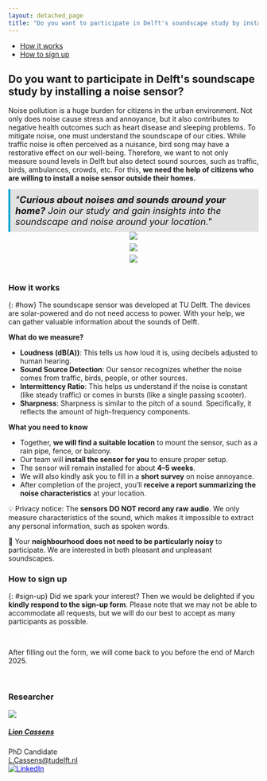 ```yaml
---
layout: detached_page
title: "Do you want to participate in Delft's soundscape study by installing a noise sensor?"
---
```


<ul class="nav project-nav col-12 col-lg-auto me-lg-auto mb-2">
  <li><a href="#how" class="nav-link px-2">How it works</a></li>
  <li><a href="#sign-up" class="nav-link px-2">How to sign up</a></li>
</ul>

## Do you want to participate in Delft's soundscape study by installing a noise sensor?

Noise pollution is a huge burden for citizens in the urban environment. Not only does noise cause stress and annoyance, but it also contributes to negative health outcomes such as heart disease and sleeping problems. To mitigate noise, one must understand the soundscape of our cities. While traffic noise is often perceived as a nuisance, bird song may have a restorative effect on our well-being. Therefore, we want to not only measure sound levels in Delft but also detect sound sources, such as traffic, birds, ambulances, crowds, etc. For this, **we need the help of citizens who are willing to install a noise sensor outside their homes.**

<div class="alert" style="background-color: #93939342; color: #121212; font-size: 1.15rem; font-style: italic; border-left: 4px solid #00a6d6; padding: 10px; border-radius: 0;">
  <a href="#sign-up" style="text-decoration: none; color: inherit;">
    "<b>Curious about noises and sounds around your home?</b> Join our study and gain insights into the soundscape and noise around your location."
  </a>
</div>


<div class="row">
  <div class="col-sm-4" style='text-align: center; margin-bottom: 5pt;'>
    <img src="{{ 'delft-soundscape/images/sensor-terrace-1.webp' | relative_url }}" style="max-height: 330pt">
  </div>
  <div class="col-sm-4" style='text-align: center; margin-bottom: 5pt;'>
    <img src="{{ 'delft-soundscape/images/sensor-balcony.webp' | relative_url }}" style="max-height: 330pt">
  </div>
  <div class="col-sm-4" style='text-align: center;'>
    <img src="{{ 'delft-soundscape/images/sensor-mounting.webp' | relative_url }}" style="max-height: 330pt">
  </div>
</div>

<br>

### How it works
{: #how}
The soundscape sensor was developed at TU Delft. The devices are solar-powered and do not need access to power. With your help, we can gather valuable information about the sounds of Delft.

**What do we measure?**
 - **Loudness (dB(A))**: This tells us how loud it is, using decibels adjusted to human hearing.
 - **Sound Source Detection**: Our sensor recognizes whether the noise comes from traffic, birds, people, or other sources.
 - **Intermittency Ratio**: This helps us understand if the noise is constant (like steady traffic) or comes in bursts (like a single passing scooter).
 - **Sharpness**: Sharpness is similar to the pitch of a sound. Specifically, it reflects the amount of high-frequency components.

**What you need to know**
 - Together, **we will find a suitable location** to mount the sensor, such as a rain pipe, fence, or balcony.
 - Our team will **install the sensor for you** to ensure proper setup.
 - The sensor will remain installed for about **4–5 weeks**.
 - We will also kindly ask you to fill in a **short survey** on noise annoyance.
 - After completion of the project, you’ll **receive a report summarizing the noise characteristics** at your location.

💡 Privacy notice: The **sensors DO NOT record any raw audio**. We only measure characteristics of the sound, which makes it impossible to extract any personal information, such as spoken words.

📢 Your **neighbourhood does not need to be particularly noisy** to participate. We are interested in both pleasant and unpleasant soundscapes.

### How to sign up
{: #sign-up}
Did we spark your interest? Then we would be delighted if you **kindly respond to the sign-up form**.
Please note that we may not be able to accommodate all requests, but we will do our best to accept as many participants as possible.

<a class="btn btn-primary btn-lg" href="https://forms.office.com/e/efHNQxn6mz" role="button" style="color: white; border-radius: 0; padding-left: 20pt; padding-right: 20pt;" target="_blank">Sign up now</a>

After filling out the form, we will come back to you before the end of March 2025.

<br>

### Researcher

<div class="card contact-card" style="max-width: 360px;">
  <div class="row g-0">
    <div class="col-4">
      <a href="https://www.tudelft.nl/en/staff/l.cassens/">
        <img src="{{ 'assets/images/team/lion.webp' | relative_url }}" class="contact-avatar">
      </a>
    </div>
    <div class="col-8">
      <div class="card-body">
        <h5 class="card-title"><a href="https://www.tudelft.nl/en/staff/l.cassens/">Lion Cassens</a></h5>
        <p class="card-text">
          PhD Candidate<br>
          <a href="mailto:L.Cassens@tudelft.nl">L.Cassens@tudelft.nl</a><br>
          <a href="https://www.linkedin.com/in/lion-cassens/">
            <img style="color: blue" src="{{ 'assets/images/linkedin.svg' | relative_url }}"  alt="LinkedIn"/>
          </a>
        </p>
      </div>
    </div>
  </div>
</div>
